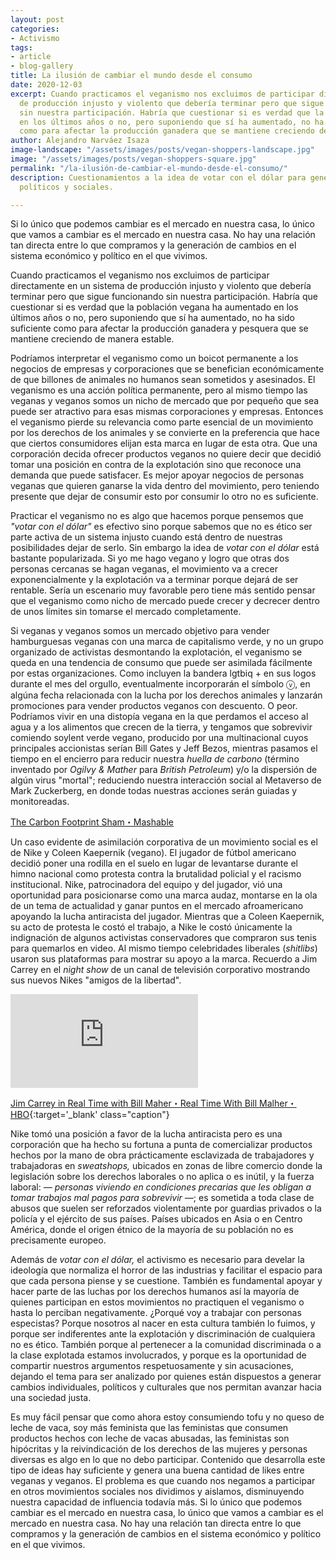 ```yaml
---
layout: post
categories:
- Activismo
tags:
- article
- blog-gallery
title: La ilusión de cambiar el mundo desde el consumo
date: 2020-12-03
excerpt: Cuando practicamos el veganismo nos excluimos de participar directamente en un sistema
  de producción injusto y violento que debería terminar pero que sigue funcionando
  sin nuestra participación. Habría que cuestionar si es verdad que la población vegana ha aumentado
  en los últimos años o no, pero suponiendo que sí ha aumentado, no ha sido suficiente
  como para afectar la producción ganadera que se mantiene creciendo de manera estable.
author: Alejandro Narváez Isaza
image-landscape: "/assets/images/posts/vegan-shoppers-landscape.jpg"
image: "/assets/images/posts/vegan-shoppers-square.jpg"
permalink: "/la-ilusión-de-cambiar-el-mundo-desde-el-consumo/"
description: Cuestionamientos a la idea de votar con el dólar para generar cambios
  políticos y sociales.

---
```

<p class="p-big">Si lo único que podemos cambiar es el mercado en nuestra casa, lo único que vamos a cambiar es el mercado en nuestra casa. No hay una relación tan directa entre lo que compramos y la generación de cambios en el sistema económico y político en el que vivimos.</p>

Cuando practicamos el veganismo nos excluimos de participar directamente en un sistema de producción injusto y violento que debería terminar pero que sigue funcionando sin nuestra participación. Habría que cuestionar si es verdad que la población vegana ha aumentado en los últimos años o no, pero suponiendo que sí ha aumentado, no ha sido suficiente como para afectar la producción ganadera y pesquera que se mantiene creciendo de manera estable.

Podríamos interpretar el veganismo como un boicot permanente a los negocios de empresas y corporaciones que se benefician económicamente de que billones de animales no humanos sean sometidos y asesinados. El veganismo es una acción política permanente, pero al mismo tiempo las veganas y veganos somos un nicho de mercado que por pequeño que sea puede ser atractivo para esas mismas corporaciones y empresas. Entonces el veganismo pierde su relevancia como parte esencial de un movimiento por los derechos de los animales y se convierte en la preferencia que hace que ciertos consumidores elijan esta marca en lugar de esta otra. Que una corporación decida ofrecer productos veganos no quiere decir que decidió tomar una posición en contra de la explotación sino que reconoce una demanda que puede satisfacer. Es mejor apoyar negocios de personas veganas que quieren ganarse la vida dentro del movimiento, pero teniendo presente que dejar de consumir esto por consumir lo otro no es suficiente.

Practicar el veganismo no es algo que hacemos porque pensemos que _"votar con el dólar"_ es efectivo sino porque sabemos que no es ético ser parte activa de un sistema injusto cuando está dentro de nuestras posibilidades dejar de serlo. Sin embargo la idea de _votar con el dólar_ está bastante popularizada. Si yo me hago vegano y logro que otras dos personas cercanas se hagan veganas, el movimiento va a crecer exponencialmente y la explotación va a terminar porque dejará de ser rentable. Sería un escenario muy favorable pero tiene más sentido pensar que el veganismo como nicho de mercado puede crecer y decrecer dentro de unos límites sin tomarse el mercado completamente.

Si veganas y veganos somos un mercado objetivo para vender hamburguesas veganas con una marca de capitalismo verde, y no un grupo organizado de activistas desmontando la explotación, el veganismo se queda en una tendencia de consumo que puede ser asimilada fácilmente por estas organizaciones. Como incluyen la bandera lgtbiq + en sus logos durante el mes del orgullo, eventualmente incorporarán el símbolo ⓥ, en algúna fecha relacionada con la lucha por los derechos animales y lanzarán promociones para vender productos veganos con descuento. O peor. Podríamos vivir en una distopía vegana en la que perdamos el acceso al agua y a los alimentos que crecen de la tierra, y tengamos que sobrevivir comiendo soylent verde vegano, producido por una multinacional cuyos principales accionistas serían Bill Gates y Jeff Bezos, mientras pasamos el tiempo en el encierro para reducir nuestra _huella de carbono_ (término inventado por _Ogilvy & Mather_ para _British Petroleum_) y/o la dispersión de algún virus "mortal"; reduciendo nuestra interacción social al Metaverso de Mark Zuckerberg, en donde todas nuestras acciones serán guiadas y monitoreadas.

[The Carbon Footprint Sham・Mashable](https://sea.mashable.com/science/11514/the-carbon-footprint-sham)

Un caso evidente de asimilación corporativa de un movimiento social es el de Nike y Coleen Kaepernik (vegano). El jugador de fútbol americano decidió poner una rodilla en el suelo en lugar de levantarse durante el himno nacional como protesta contra la brutalidad policial y el racismo institucional. Nike, patrocinadora del equipo y del jugador, vió una oportunidad para posicionarse como una marca audaz, montarse en la ola de un tema de actualidad y ganar puntos en el mercado afroamericano apoyando la lucha antiracista del jugador. Mientras que a Coleen Kaepernik, su acto de protesta le costó el trabajo, a Nike le costó únicamente la indignación de algunos activistas conservadores que compraron sus tenis para quemarlos en video. Al mismo tiempo celebridades liberales (_shitlibs_) usaron sus plataformas para mostrar su apoyo a la marca. Recuerdo a Jim Carrey en el _night show_ de un canal de televisión corporativo mostrando sus nuevos Nikes "amigos de la libertad".

<div class="video-wrapper">
<iframe src="https://www.youtube.com/embed/ZkFUU-xJM6I" frameborder="0" allow="accelerometer; autoplay; clipboard-write; encrypted-media; gyroscope; picture-in-picture" allowfullscreen></iframe>
</div>

[Jim Carrey in Real Time with Bill Maher・Real Time With Bill Malher・HBO](https://www.youtube.com/watch?v=ZkFUU-xJM6I){:target='_blank' class="caption"}

Nike tomó una posición a favor de la lucha antiracista pero es una corporación que ha hecho su fortuna a punta de comercializar productos hechos por la mano de obra prácticamente esclavizada de trabajadores y trabajadoras en _sweatshops,_ ubicados en zonas de libre comercio donde la legislación sobre los derechos laborales o no aplica o es inútil, y la fuerza laboral: _— personas viviendo en condiciones precarias que les obligan a tomar trabajos mal pagos para sobrevivir —_; es sometida a toda clase de abusos que suelen ser reforzados violentamente por guardias privados o la policía y el ejército de sus países. Países ubicados en Asia o en Centro América, donde el origen étnico de la mayoría de su población no es precisamente europeo.

Además de _votar con el dólar,_ el activismo es necesario para develar la ideología que normaliza el horror de las industrias y facilitar el espacio para que cada persona piense y se cuestione. También es fundamental apoyar y hacer parte de las luchas por los derechos humanos así la mayoría de quienes participan en estos movimientos no practiquen el veganismo o hasta lo perciban negativamente. ¿Porqué voy a trabajar con personas especistas? Porque nosotros al nacer en esta cultura también lo fuimos, y porque ser indiferentes ante la explotación y discriminación de cualquiera no es ético. También porque al pertenecer a la comunidad discriminada o a la clase explotada estamos involucrados, y porque es la oportunidad de compartir nuestros argumentos respetuosamente y sin acusaciones, dejando el tema para ser analizado por quienes están dispuestos a generar cambios individuales, políticos y culturales que nos permitan avanzar hacia una sociedad justa.

Es muy fácil pensar que como ahora estoy consumiendo tofu y no queso de leche de vaca, soy más feminista que las feministas que consumen productos hechos con leche de vacas abusadas, las feministas son hipócritas y la reivindicación de los derechos de las mujeres y personas diversas es algo en lo que no debo participar. Contenido que desarrolla este tipo de ideas hay suficiente y genera una buena cantidad de likes entre veganas y veganos. El problema es que cuando nos negamos a participar en otros movimientos sociales nos dividimos y aislamos, disminuyendo nuestra capacidad de influencia todavía más. Si lo único que podemos cambiar es el mercado en nuestra casa, lo único que vamos a cambiar es el mercado en nuestra casa. No hay una relación tan directa entre lo que compramos y la generación de cambios en el sistema económico y político en el que vivimos.
